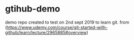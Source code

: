 # gtihub-demo
demo repo created to test on 2nd sept 2019 to learn git. from (https://www.udemy.com/course/git-started-with-github/learn/lecture/2965885#overview)
